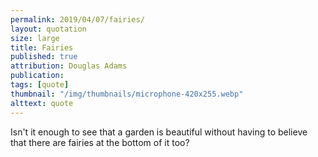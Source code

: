 ```yaml
---
permalink: 2019/04/07/fairies/
layout: quotation
size: large
title: Fairies
published: true
attribution: Douglas Adams
publication:
tags: [quote]
thumbnail: "/img/thumbnails/microphone-420x255.webp"
alttext: quote
---
```


Isn't it enough to see that a garden is beautiful without
having to believe that there are fairies at the bottom of it too?
